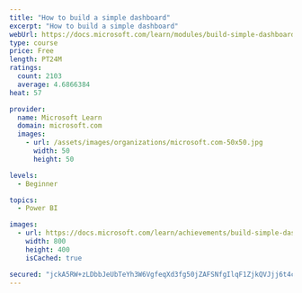 ```yaml
---
title: "How to build a simple dashboard"
excerpt: "How to build a simple dashboard"
webUrl: https://docs.microsoft.com/learn/modules/build-simple-dashboard/
type: course
price: Free
length: PT24M
ratings:
  count: 2103
  average: 4.6866384
heat: 57

provider:
  name: Microsoft Learn
  domain: microsoft.com
  images:
    - url: /assets/images/organizations/microsoft.com-50x50.jpg
      width: 50
      height: 50

levels:
  - Beginner

topics:
  - Power BI

images:
  - url: https://docs.microsoft.com/learn/achievements/build-simple-dashboard-social.png
    width: 800
    height: 400
    isCached: true

secured: "jckA5RW+zLDbbJeUbTeYh3W6VgfeqXd3fg50jZAFSNfgIlqF1ZjkQVJjj6t4cVVGmfWvdUdbOR22z+3qvnDOL4ZQ35tu8mRY0DDE9pjLmQXVuJPJAtkUnGrTASLjQJ8PQbklX2625n1qEr1pWLnS+c/V8UYVLEBKJvpUGNlSkv8C9USgIYVGCKy6+TvZsGy8VN/GXzFyJjjD9sdVWk1sHouenDagTuILP3Ssx7N0TMjgUfILdKFj0eTaDYsprNtgK/6tciH+FXwDtLZql8B9t0iXRxU3UkJlOyu35YBk6xeFhK072rlLuUXPRDxV2ESIBKsVVkNOogHnQBXm4XS3C1kyXK0iGpKf74kkdDY8BHVkleM7lZ9qbrM+6s1XGgQyPOchNlqbRe1K9vUFwPKBLpVGzVEkrAfzzUmVUmjNtmE=;XMVc46BGiMz0G/vgVQn0Aw=="
---
```


